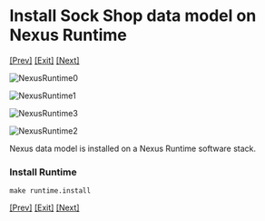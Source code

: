 # Install Sock Shop data model on Nexus Runtime
[[Prev]](Playground-InstallCLI-Lite.md) [[Exit]](../../README.md)  [[Next]](Playground-SockShop-Lite.md)

![NexusRuntime0](../images/Playground-9-Nexus-Runtime-0.png)

![NexusRuntime1](../images/Playground-9-Nexus-Runtime-1.png)

![NexusRuntime3](../images/Playground-9-Nexus-Runtime-3.png)

![NexusRuntime2](../images/Playground-10-Nexus-Runtime-2.png)


Nexus data model is installed on a Nexus Runtime software stack.

### Install Runtime

```
make runtime.install
```


[[Prev]](Playground-InstallCLI-Lite.md) [[Exit]](../../README.md)  [[Next]](Playground-SockShop-Lite.md)
